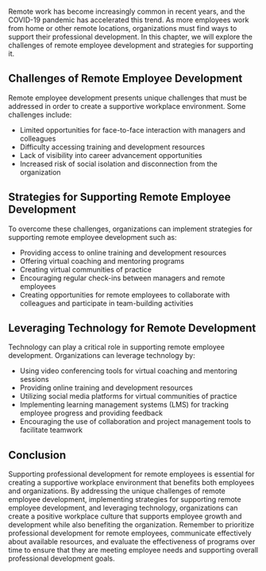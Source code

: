
Remote work has become increasingly common in recent years, and the COVID-19 pandemic has accelerated this trend. As more employees work from home or other remote locations, organizations must find ways to support their professional development. In this chapter, we will explore the challenges of remote employee development and strategies for supporting it.

Challenges of Remote Employee Development
-----------------------------------------

Remote employee development presents unique challenges that must be addressed in order to create a supportive workplace environment. Some challenges include:

* Limited opportunities for face-to-face interaction with managers and colleagues
* Difficulty accessing training and development resources
* Lack of visibility into career advancement opportunities
* Increased risk of social isolation and disconnection from the organization

Strategies for Supporting Remote Employee Development
-----------------------------------------------------

To overcome these challenges, organizations can implement strategies for supporting remote employee development such as:

* Providing access to online training and development resources
* Offering virtual coaching and mentoring programs
* Creating virtual communities of practice
* Encouraging regular check-ins between managers and remote employees
* Creating opportunities for remote employees to collaborate with colleagues and participate in team-building activities

Leveraging Technology for Remote Development
--------------------------------------------

Technology can play a critical role in supporting remote employee development. Organizations can leverage technology by:

* Using video conferencing tools for virtual coaching and mentoring sessions
* Providing online training and development resources
* Utilizing social media platforms for virtual communities of practice
* Implementing learning management systems (LMS) for tracking employee progress and providing feedback
* Encouraging the use of collaboration and project management tools to facilitate teamwork

Conclusion
----------

Supporting professional development for remote employees is essential for creating a supportive workplace environment that benefits both employees and organizations. By addressing the unique challenges of remote employee development, implementing strategies for supporting remote employee development, and leveraging technology, organizations can create a positive workplace culture that supports employee growth and development while also benefiting the organization. Remember to prioritize professional development for remote employees, communicate effectively about available resources, and evaluate the effectiveness of programs over time to ensure that they are meeting employee needs and supporting overall professional development goals.
